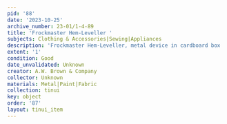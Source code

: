 ```yaml
---
pid: '88'
date: '2023-10-25'
archive_number: 23-01/1-4-89
title: 'Frockmaster Hem-Leveller '
subjects: Clothing & Accessories|Sewing|Appliances
description: 'Frockmaster Hem-Leveller, metal device in cardboard box '
extent: '1'
condition: Good
date_unvalidated: Unknown
creator: A.W. Brown & Company
collector: Unknown
materials: Metal|Paint|Fabric
collection: tinui
key: object
order: '87'
layout: tinui_item
---
```

